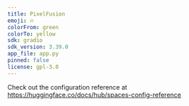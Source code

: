 ```yaml
---
title: PixelFusion
emoji: 🔥
colorFrom: green
colorTo: yellow
sdk: gradio
sdk_version: 3.39.0
app_file: app.py
pinned: false
license: gpl-3.0
---
```


Check out the configuration reference at https://huggingface.co/docs/hub/spaces-config-reference
